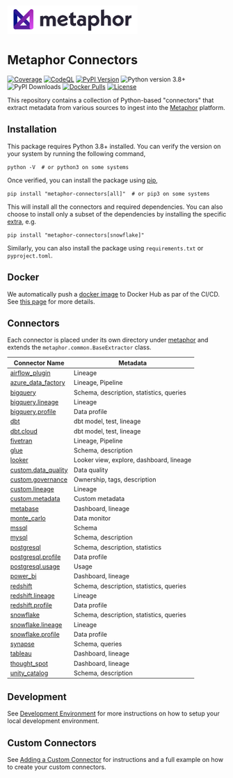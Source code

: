 <a href="https://metaphor.io"><img src="https://github.com/MetaphorData/connectors/raw/main/logo.png" width="300" /></a>

# Metaphor Connectors

[![Coverage](https://coveralls.io/repos/github/MetaphorData/connectors/badge.svg?branch=main)](https://coveralls.io/github/MetaphorData/connectors?branch=main)
[![CodeQL](https://github.com/MetaphorData/connectors/workflows/CodeQL/badge.svg)](https://github.com/MetaphorData/connectors/actions/workflows/codeql-analysis.yml)
[![PyPI Version](https://img.shields.io/pypi/v/metaphor-connectors)](https://pypi.org/project/metaphor-connectors/)
![Python version 3.8+](https://img.shields.io/badge/python-3.8%2B-blue)
![PyPI Downloads](https://img.shields.io/pypi/dm/metaphor-connectors)
[![Docker Pulls](https://img.shields.io/docker/pulls/metaphordata/connectors)](https://hub.docker.com/r/metaphordata/connectors)
[![License](https://img.shields.io/github/license/MetaphorData/connectors)](https://github.com/MetaphorData/connectors/blob/master/LICENSE)

This repository contains a collection of Python-based "connectors" that extract metadata from various sources to ingest into the [Metaphor](https://metaphor.io) platform.

## Installation

This package requires Python 3.8+ installed. You can verify the version on your system by running the following command,

```shell
python -V  # or python3 on some systems
```

Once verified, you can install the package using [pip](https://docs.python.org/3/installing/index.html),

```shell
pip install "metaphor-connectors[all]"  # or pip3 on some systems
```

This will install all the connectors and required dependencies. You can also choose to install only a subset of the dependencies by installing the specific [extra](https://packaging.python.org/tutorials/installing-packages/#installing-setuptools-extras), e.g.

```shell
pip install "metaphor-connectors[snowflake]"
```

Similarly, you can also install the package using `requirements.txt` or `pyproject.toml`.

## Docker

We automatically push a [docker image](https://hub.docker.com/r/metaphordata/connectors) to Docker Hub as par of the CI/CD. See [this page](./docs/docker.md) for more details.

## Connectors

Each connector is placed under its own directory under [metaphor](./metaphor) and extends the `metaphor.common.BaseExtractor` class.

| Connector Name                                                | Metadata                                 |
|---------------------------------------------------------------|------------------------------------------|  
| [airflow_plugin](metaphor/airflow_plugin/README.md)           | Lineage                                  |
| [azure_data_factory](metaphor/azure_data_factory/README.md)   | Lineage, Pipeline                        |
| [bigquery](metaphor/bigquery/README.md)                       | Schema, description, statistics, queries |
| [bigquery.lineage](metaphor/bigquery/lineage/README.md)       | Lineage                                  |
| [bigquery.profile](metaphor/bigquery/profile/README.md)       | Data profile                             |
| [dbt](metaphor/dbt/README.md)                                 | dbt model, test, lineage                 |
| [dbt.cloud](metaphor/dbt/cloud/README.md)                     | dbt model, test, lineage                 |
| [fivetran](metaphor/fivetran/README.md)                       | Lineage, Pipeline                        |
| [glue](metaphor/glue/README.md)                               | Schema, description                      |
| [looker](metaphor/looker/README.md)                           | Looker view, explore, dashboard, lineage |
| [custom.data_quality](metaphor/custom/data_quality/README.md) | Data quality                             |
| [custom.governance](metaphor/custom/governance/README.md)     | Ownership, tags, description             |
| [custom.lineage](metaphor/custom/lineage/README.md)           | Lineage                                  |
| [custom.metadata](metaphor/custom/metadata/README.md)         | Custom metadata                          |
| [metabase](metaphor/metabase/README.md)                       | Dashboard, lineage                       |
| [monte_carlo](metaphor/monte_carlo/README.md)                 | Data monitor                             |
| [mssql](metaphor/mssql/README.md)                             | Schema                                   |
| [mysql](metaphor/mysql/README.md)                             | Schema, description                      |
| [postgresql](metaphor/postgresql/README.md)                   | Schema, description, statistics          |
| [postgresql.profile](metaphor/postgresql/profile/README.md)   | Data profile                             |
| [postgresql.usage](metaphor/postgresql/usage/README.md)       | Usage                                    |
| [power_bi](metaphor/power_bi/README.md)                       | Dashboard, lineage                       |
| [redshift](metaphor/redshift/README.md)                       | Schema, description, statistics, queries |
| [redshift.lineage](metaphor/redshift/lineage/README.md)       | Lineage                                  |
| [redshift.profile](metaphor/redshift/profile/README.md)       | Data profile                             |
| [snowflake](metaphor/snowflake/README.md)                     | Schema, description, statistics, queries |
| [snowflake.lineage](metaphor/snowflake/lineage/README.md)     | Lineage                                  |
| [snowflake.profile](metaphor/snowflake/profile/README.md)     | Data profile                             |
| [synapse](metaphor/synapse//README.md)                        | Schema, queries                          |
| [tableau](metaphor/tableau/README.md)                         | Dashboard, lineage                       |
| [thought_spot](metaphor/thought_spot/README.md)               | Dashboard, lineage                       |
| [unity_catalog](metaphor/unity_catalog/README.md)             | Schema, description                      |

## Development

See [Development Environment](docs/develop.md) for more instructions on how to setup your local development environment.

## Custom Connectors

See [Adding a Custom Connector](docs/custom.md) for instructions and a full example on how to create your custom connectors.
